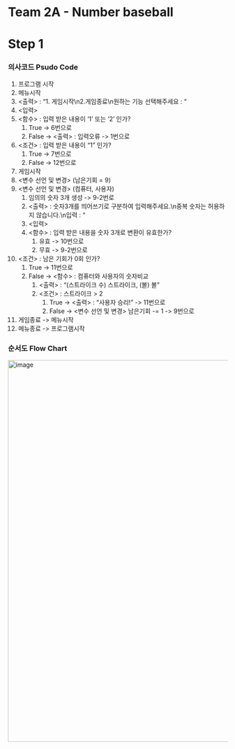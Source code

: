 Team 2A - Number baseball
=========================
# Step 1
### **의사코드 Psudo Code**
1. 프로그램 시작
2. 메뉴시작
3. <출력> : “1. 게임시작\n2.게임종료\n원하는 기능 선택해주세요 : “
4. <입력> 
5. <함수> : 입력 받은 내용이 ‘1’ 또는 ‘2’ 인가?
    1. True -> 6번으로
    2. False -> <출력> : 입력오류 -> 1번으로
6. <조건> : 입력 받은 내용이 “1” 인가?
    1. True -> 7번으로
    2. False -> 12번으로
7. 게임시작 
8. <변수 선언 및 변경> (남은기회 = 9)
9. <변수 선언 및 변경> (컴퓨터, 사용자) 
    1. 임의의 숫자 3개 생성 -> 9-2번로
    2. <출력> : 숫자3개를 띄어쓰기로 구분하여 입력해주세요.\n중복 숫자는 허용하지 않습니다.\n입력 : “
    3. <입력> 
    4. <함수> : 입력 받은 내용을 숫자 3개로 변환이 유효한가?
        1. 유효 -> 10번으로
        2. 무효 -> 9-2번으로
10. <조건> : 남은 기회가 0회 인가?
    1. True -> 11번으로
    2. False -> <함수> : 컴퓨터와 사용자의 숫자비교
        1. <출력> : “\(스트라이크 수) 스트라이크, \(볼) 볼” 
        2. <조건> : 스트라이크 > 2
            1. True -> <출력> : “사용자 승리!” -> 11번으로
            2. False -> <변수 선언 및 변경> 남은기회 -= 1 -> 9번으로
11. 게임종료 -> 메뉴시작
12. 메뉴종료 -> 프로그램시작
 
### **순서도 Flow Chart**
<img width="874" alt="image" src="https://user-images.githubusercontent.com/24707229/119995900-0d946600-c009-11eb-8630-ba9f4cae70d6.png">
